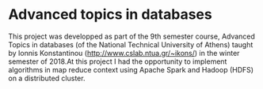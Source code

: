 # Advanced topics in databases
This project was developped as part of the 9th semester course, Advanced Topics in databases (of the National Technical University of Athens) taught by Ionnis Konstantinou (http://www.cslab.ntua.gr/~ikons/) in the winter semester of 2018.At this project I had the opportunity to implement algorithms in map reduce context using Apache Spark and Hadoop (HDFS) on a distributed cluster.

